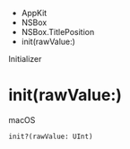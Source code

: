

- AppKit
- NSBox
- NSBox.TitlePosition
-  init(rawValue:) 

Initializer

# init(rawValue:)

macOS

``` source
init?(rawValue: UInt)
```

